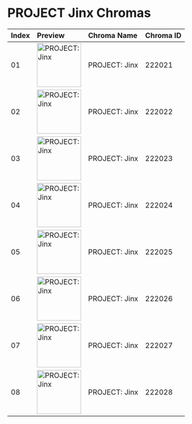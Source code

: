 # PROJECT Jinx Chromas

| Index | Preview | Chroma Name | Chroma ID |
|:---|:---|:---|:---|
| 01 | <img src='https://raw.communitydragon.org/latest/plugins/rcp-be-lol-game-data/global/default/v1/champion-chroma-images/222/222021.png' alt='PROJECT: Jinx' width='100'> | PROJECT: Jinx | 222021 |
| 02 | <img src='https://raw.communitydragon.org/latest/plugins/rcp-be-lol-game-data/global/default/v1/champion-chroma-images/222/222022.png' alt='PROJECT: Jinx' width='100'> | PROJECT: Jinx | 222022 |
| 03 | <img src='https://raw.communitydragon.org/latest/plugins/rcp-be-lol-game-data/global/default/v1/champion-chroma-images/222/222023.png' alt='PROJECT: Jinx' width='100'> | PROJECT: Jinx | 222023 |
| 04 | <img src='https://raw.communitydragon.org/latest/plugins/rcp-be-lol-game-data/global/default/v1/champion-chroma-images/222/222024.png' alt='PROJECT: Jinx' width='100'> | PROJECT: Jinx | 222024 |
| 05 | <img src='https://raw.communitydragon.org/latest/plugins/rcp-be-lol-game-data/global/default/v1/champion-chroma-images/222/222025.png' alt='PROJECT: Jinx' width='100'> | PROJECT: Jinx | 222025 |
| 06 | <img src='https://raw.communitydragon.org/latest/plugins/rcp-be-lol-game-data/global/default/v1/champion-chroma-images/222/222026.png' alt='PROJECT: Jinx' width='100'> | PROJECT: Jinx | 222026 |
| 07 | <img src='https://raw.communitydragon.org/latest/plugins/rcp-be-lol-game-data/global/default/v1/champion-chroma-images/222/222027.png' alt='PROJECT: Jinx' width='100'> | PROJECT: Jinx | 222027 |
| 08 | <img src='https://raw.communitydragon.org/latest/plugins/rcp-be-lol-game-data/global/default/v1/champion-chroma-images/222/222028.png' alt='PROJECT: Jinx' width='100'> | PROJECT: Jinx | 222028 |
